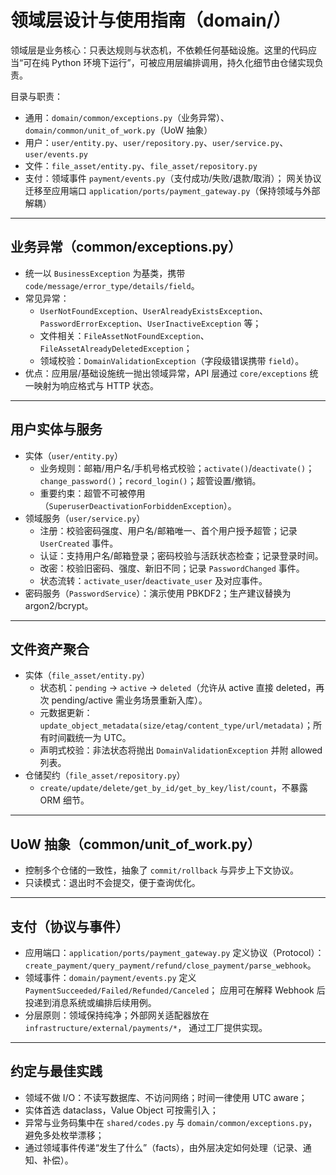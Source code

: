 # 领域层设计与使用指南（domain/）

领域层是业务核心：只表达规则与状态机，不依赖任何基础设施。这里的代码应当“可在纯 Python 环境下运行”，可被应用层编排调用，持久化细节由仓储实现负责。

目录与职责：
- 通用：`domain/common/exceptions.py`（业务异常）、`domain/common/unit_of_work.py`（UoW 抽象）
- 用户：`user/entity.py`、`user/repository.py`、`user/service.py`、`user/events.py`
- 文件：`file_asset/entity.py`、`file_asset/repository.py`
- 支付：领域事件 `payment/events.py`（支付成功/失败/退款/取消）；
  网关协议迁移至应用端口 `application/ports/payment_gateway.py`（保持领域与外部解耦）

---

## 业务异常（common/exceptions.py）
- 统一以 `BusinessException` 为基类，携带 `code/message/error_type/details/field`。
- 常见异常：
  - `UserNotFoundException`、`UserAlreadyExistsException`、`PasswordErrorException`、`UserInactiveException` 等；
  - 文件相关：`FileAssetNotFoundException`、`FileAssetAlreadyDeletedException`；
  - 领域校验：`DomainValidationException`（字段级错误携带 `field`）。
- 优点：应用层/基础设施统一抛出领域异常，API 层通过 `core/exceptions` 统一映射为响应格式与 HTTP 状态。

---

## 用户实体与服务
- 实体（`user/entity.py`）
  - 业务规则：邮箱/用户名/手机号格式校验；`activate()`/`deactivate()`；`change_password()`；`record_login()`；超管设置/撤销。
  - 重要约束：超管不可被停用（`SuperuserDeactivationForbiddenException`）。
- 领域服务（`user/service.py`）
  - 注册：校验密码强度、用户名/邮箱唯一、首个用户授予超管；记录 `UserCreated` 事件。
  - 认证：支持用户名/邮箱登录；密码校验与活跃状态检查；记录登录时间。
  - 改密：校验旧密码、强度、新旧不同；记录 `PasswordChanged` 事件。
  - 状态流转：`activate_user`/`deactivate_user` 及对应事件。
- 密码服务（`PasswordService`）：演示使用 PBKDF2；生产建议替换为 argon2/bcrypt。

---

## 文件资产聚合
- 实体（`file_asset/entity.py`）
  - 状态机：`pending` → `active` → `deleted`（允许从 active 直接 deleted，再次 pending/active 需业务场景重新入库）。
  - 元数据更新：`update_object_metadata(size/etag/content_type/url/metadata)`；所有时间戳统一为 UTC。
  - 声明式校验：非法状态将抛出 `DomainValidationException` 并附 allowed 列表。
- 仓储契约（`file_asset/repository.py`）
  - `create/update/delete/get_by_id/get_by_key/list/count`，不暴露 ORM 细节。

---

## UoW 抽象（common/unit_of_work.py）
- 控制多个仓储的一致性，抽象了 `commit/rollback` 与异步上下文协议。
- 只读模式：退出时不会提交，便于查询优化。

---

## 支付（协议与事件）
- 应用端口：`application/ports/payment_gateway.py` 定义协议（Protocol）：
  `create_payment/query_payment/refund/close_payment/parse_webhook`。
- 领域事件：`domain/payment/events.py` 定义 `PaymentSucceeded/Failed/Refunded/Canceled`；
  应用可在解释 Webhook 后投递到消息系统或编排后续用例。
- 分层原则：领域保持纯净；外部网关适配器放在 `infrastructure/external/payments/*`，
  通过工厂提供实现。

---

## 约定与最佳实践
- 领域不做 I/O：不读写数据库、不访问网络；时间一律使用 UTC aware；
- 实体首选 dataclass，Value Object 可按需引入；
- 异常与业务码集中在 `shared/codes.py` 与 `domain/common/exceptions.py`，避免多处枚举漂移；
- 通过领域事件传递“发生了什么”（facts），由外层决定如何处理（记录、通知、补偿）。
